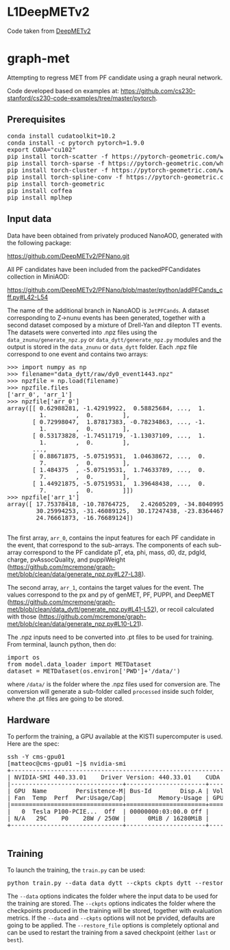 # L1DeepMETv2
Code taken from [DeepMETv2](https://github.com/DeepMETv2/DeepMETv2)

# graph-met

Attempting to regress MET from PF candidate using a graph neural network. 

Code developed based on examples at: https://github.com/cs230-stanford/cs230-code-examples/tree/master/pytorch.

## Prerequisites 

<pre>
conda install cudatoolkit=10.2
conda install -c pytorch pytorch=1.9.0
export CUDA="cu102"
pip install torch-scatter -f https://pytorch-geometric.com/whl/torch-1.9.0+${CUDA}.html
pip install torch-sparse -f https://pytorch-geometric.com/whl/torch-1.9.0+${CUDA}.html
pip install torch-cluster -f https://pytorch-geometric.com/whl/torch-1.9.0+${CUDA}.html
pip install torch-spline-conv -f https://pytorch-geometric.com/whl/torch-1.9.0+${CUDA}.html
pip install torch-geometric
pip install coffea
pip install mplhep
</pre>

## Input data

Data have been obtained from privately produced NanoAOD, generated with the following package:

https://github.com/DeepMETv2/PFNano.git

All PF candidates have been included from the packedPFCandidates collection in MiniAOD:

https://github.com/DeepMETv2/PFNano/blob/master/python/addPFCands_cff.py#L42-L54

The name of the additional branch in NanoAOD is `JetPFCands`. 
A dataset corresponding to Z->nunu events has been generated, together with a second dataset composed by a mixture of Drell-Yan and dilepton TT events. The datasets were converted into .npz files using the `data_znunu/generate_npz.py` or `data_dytt/generate_npz.py` modules and the output is stored in the `data_znunu` or `data_dytt` folder. Each .npz file correspond to one event and contains two arrays:

<pre>
>>> import numpy as np
>>> filename="data_dytt/raw/dy0_event1443.npz"
>>> npzfile = np.load(filename)
>>> npzfile.files
['arr_0', 'arr_1']
>>> npzfile['arr_0']
array([[ 0.62988281, -1.42919922,  0.58825684, ...,  1.        ,
         1.        ,  0.        ],
       [ 0.72998047,  1.87817383, -0.78234863, ..., -1.        ,
         1.        ,  0.        ],
       [ 0.53173828, -1.74511719, -1.13037109, ...,  1.        ,
         1.        ,  0.        ],
       ...,
       [ 0.88671875, -5.07519531,  1.04638672, ...,  0.        ,
         7.        ,  0.        ],
       [ 1.484375  , -5.07519531,  1.74633789, ...,  0.        ,
         7.        ,  0.        ],
       [ 1.44921875, -5.07519531,  1.39648438, ...,  0.        ,
         7.        ,  0.        ]])
>>> npzfile['arr_1']
array([ 17.75378418, -10.78764725,   2.42605209, -34.80409956,
        30.25994253, -31.46089125,  30.17247438, -23.83644676,
        24.76661873, -16.76689124])

</pre>    

The first array, `arr_0`, contains the input features for each PF candidate in the event, that correspond to the sub-arrays. The components of each sub-array correspond to the PF candidate pT, eta, phi, mass, d0, dz, pdgId, charge, pvAssocQuality, and puppiWeight (https://github.com/mcremone/graph-met/blob/clean/data/generate_npz.py#L27-L38). 

The second array, `arr_1`, contains the target values for the event. The values correspond to the px and py of genMET, PF, PUPPI, and DeepMET (https://github.com/mcremone/graph-met/blob/clean/data_dytt/generate_npz.py#L41-L52), or recoil calculated with those (https://github.com/mcremone/graph-met/blob/clean/data/generate_npz.py#L10-L21).

The .npz inputs need to be converted into .pt files to be used for training. From terminal, launch python, then do:

<pre>
import os
from model.data_loader import METDataset
dataset = METDataset(os.environ['PWD']+'/data/')
</pre>   

where `/data/` is the folder where the .npz files used for conversion are. The conversion will generate a sub-folder called `processed` inside such folder, where the .pt files are going to be stored.

## Hardware

To perform the training, a GPU available at the KISTI supercomputer is used. Here are the spec:
<pre>
ssh -Y cms-gpu01
[matteoc@cms-gpu01 ~]$ nvidia-smi 
+-----------------------------------------------------------------------------+
| NVIDIA-SMI 440.33.01    Driver Version: 440.33.01    CUDA Version: 10.2     |
|-------------------------------+----------------------+----------------------+
| GPU  Name        Persistence-M| Bus-Id        Disp.A | Volatile Uncorr. ECC |
| Fan  Temp  Perf  Pwr:Usage/Cap|         Memory-Usage | GPU-Util  Compute M. |
|===============================+======================+======================|
|   0  Tesla P100-PCIE...  Off  | 00000000:03:00.0 Off |                    0 |
| N/A   29C    P0    28W / 250W |      0MiB / 16280MiB |      0%      Default |
+-------------------------------+----------------------+----------------------+

</pre>                                                                 

## Training

To launch the training, the `train.py` can be used:


<pre>
python train.py --data data_dytt --ckpts ckpts_dytt --restore_file past
</pre>

The `--data` options indicates the folder where the input data to be used for the training are stored. The `--ckpts` options indicates the folder where the checkpoints produced in the training will be stored, together with evaluation metrics. If the `--data` and `--ckpts` options will not be prvided, defaults are going to be applied. The `--restore_file` options is completely optional and can be used to restart the training from a saved checkpoint (either `last` or `best`).
